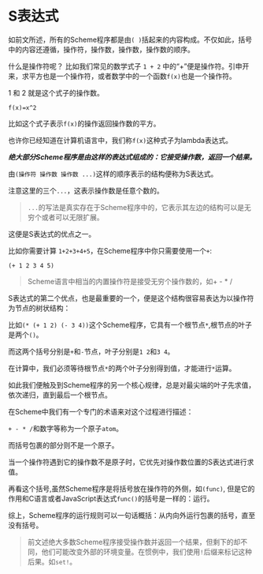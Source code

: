 # S表达式

如前文所述，所有的Scheme程序都是由`( )`括起来的内容构成。不仅如此，括号中的内容还遵循，操作符，操作数，操作数，操作数的顺序。

什么是操作符呢？ 比如我们常见的数学式子 `1 + 2` 中的“+”便是操作符。引申开来，求平方也是一个操作符，或者数学中的一个函数`f(x)`也是一个操作符。

1 和 2 就是这个式子的操作数。

`f(x)=x^2`

比如这个式子表示`f(x)`的操作返回操作数的平方。

也许你已经知道在计算机语言中，我们称`f(x)`这种式子为lambda表达式。

***绝大部分Scheme程序是由这样的表达式组成的：它接受操作数，返回一个结果。***

由`(操作符 操作数 操作数 ...)`这样的顺序表示的结构便称为S表达式。

注意这里的三个`...`，这表示操作数是任意个数的。

> `...`的写法是真实存在于Scheme程序中的，它表示其左边的结构可以是无穷个或者可以无限扩展。

这便是S表达式的优点之一。

比如你需要计算 `1+2+3+4+5`，在Scheme程序中你只需要使用一个`+`:

`(+ 1 2 3 4 5)`

> Scheme语言中相当的内置操作符是接受无穷个操作数的，如+ - * /

S表达式的第二个优点，也是最重要的一个，便是这个结构很容易表达为以操作符为节点的树状结构：

比如`(* (+ 1 2) (- 3 4))`这个Scheme程序，它具有一个根节点`*`,根节点的叶子是两个`()`。

而这两个括号分别是`+`和`-`节点，叶子分别是`1 2`和`3 4`。

在计算中，我们必须等待根节点`*`的两个叶子分别得到值，才能进行`*`运算。

如此我们便触及到Scheme程序的另一个核心规律，总是对最尖端的叶子先求值，依次递归，直到最后一个根节点。

在Scheme中我们有一个专门的术语来对这个过程进行描述：

`+ - * /`和数字等称为一个原子`atom`。

而括号包裹的部分则不是一个原子。

当一个操作符遇到它的操作数不是原子时，它优先对操作数位置的S表达式进行求值。

再看这个括号,虽然Scheme程序是将括号放在操作符的外侧，如`(func)`, 但是它的作用和C语言或者JavaScript表达式`func()`的括号是一样的：运行。

综上，Scheme程序的运行规则可以一句话概括：从内向外运行包裹的括号，直至没有括号。

> 前文述绝大多数Scheme程序接受操作数并返回一个结果，但剩下的却不同，他们可能改变外部的环境变量。在惯例中，我们使用`!`后缀来标记这种后果。如`set!`。